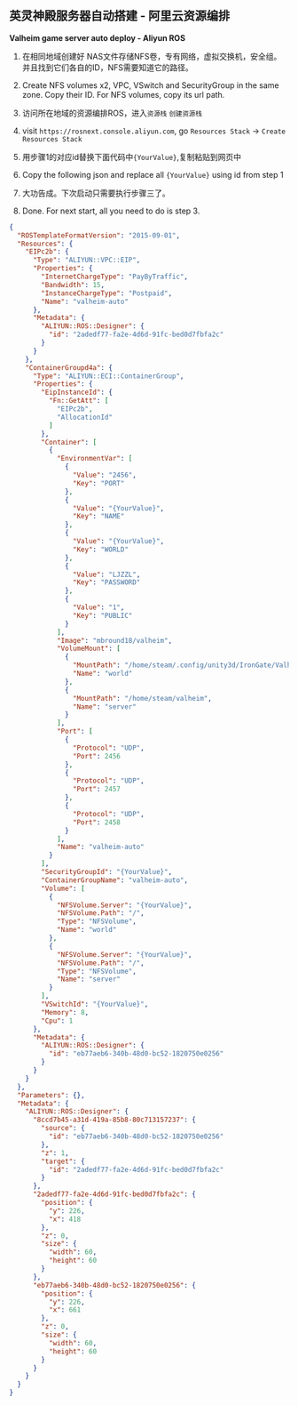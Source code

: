 
## 英灵神殿服务器自动搭建 - 阿里云资源编排
**Valheim game server auto deploy - Aliyun ROS**

1. 在相同地域创建好 NAS文件存储NFS卷，专有网络，虚拟交换机，安全组。并且找到它们各自的ID，NFS需要知道它的路径。
1. Create NFS volumes x2, VPC, VSwitch and SecurityGroup in the same zone. Copy their ID. For NFS volumes, copy its url path.



2. 访问所在地域的资源编排ROS，进入`资源栈` `创建资源栈`
2. visit `https://rosnext.console.aliyun.com`, go `Resources Stack` -> `Create Resources Stack`



3. 用步骤1的对应id替换下面代码中`{YourValue}`,复制粘贴到网页中
3. Copy the following json and replace all `{YourValue}` using id from step 1



4. 大功告成。下次启动只需要执行步骤三了。
4. Done. For next start, all you need to do is step 3.

```json
{
  "ROSTemplateFormatVersion": "2015-09-01",
  "Resources": {
    "EIPc2b": {
      "Type": "ALIYUN::VPC::EIP",
      "Properties": {
        "InternetChargeType": "PayByTraffic",
        "Bandwidth": 15,
        "InstanceChargeType": "Postpaid",
        "Name": "valheim-auto"
      },
      "Metadata": {
        "ALIYUN::ROS::Designer": {
          "id": "2adedf77-fa2e-4d6d-91fc-bed0d7fbfa2c"
        }
      }
    },
    "ContainerGroupd4a": {
      "Type": "ALIYUN::ECI::ContainerGroup",
      "Properties": {
        "EipInstanceId": {
          "Fn::GetAtt": [
            "EIPc2b",
            "AllocationId"
          ]
        },
        "Container": [
          {
            "EnvironmentVar": [
              {
                "Value": "2456",
                "Key": "PORT"
              },
              {
                "Value": "{YourValue}",
                "Key": "NAME"
              },
              {
                "Value": "{YourValue}",
                "Key": "WORLD"
              },
              {
                "Value": "LJZZL",
                "Key": "PASSWORD"
              },
              {
                "Value": "1",
                "Key": "PUBLIC"
              }
            ],
            "Image": "mbround18/valheim",
            "VolumeMount": [
              {
                "MountPath": "/home/steam/.config/unity3d/IronGate/Valheim",
                "Name": "world"
              },
              {
                "MountPath": "/home/steam/valheim",
                "Name": "server"
              }
            ],
            "Port": [
              {
                "Protocol": "UDP",
                "Port": 2456
              },
              {
                "Protocol": "UDP",
                "Port": 2457
              },
              {
                "Protocol": "UDP",
                "Port": 2458
              }
            ],
            "Name": "valheim-auto"
          }
        ],
        "SecurityGroupId": "{YourValue}",
        "ContainerGroupName": "valheim-auto",
        "Volume": [
          {
            "NFSVolume.Server": "{YourValue}",
            "NFSVolume.Path": "/",
            "Type": "NFSVolume",
            "Name": "world"
          },
          {
            "NFSVolume.Server": "{YourValue}",
            "NFSVolume.Path": "/",
            "Type": "NFSVolume",
            "Name": "server"
          }
        ],
        "VSwitchId": "{YourValue}",
        "Memory": 8,
        "Cpu": 1
      },
      "Metadata": {
        "ALIYUN::ROS::Designer": {
          "id": "eb77aeb6-340b-48d0-bc52-1820750e0256"
        }
      }
    }
  },
  "Parameters": {},
  "Metadata": {
    "ALIYUN::ROS::Designer": {
      "8ccd7b45-a31d-419a-85b8-80c713157237": {
        "source": {
          "id": "eb77aeb6-340b-48d0-bc52-1820750e0256"
        },
        "z": 1,
        "target": {
          "id": "2adedf77-fa2e-4d6d-91fc-bed0d7fbfa2c"
        }
      },
      "2adedf77-fa2e-4d6d-91fc-bed0d7fbfa2c": {
        "position": {
          "y": 226,
          "x": 418
        },
        "z": 0,
        "size": {
          "width": 60,
          "height": 60
        }
      },
      "eb77aeb6-340b-48d0-bc52-1820750e0256": {
        "position": {
          "y": 226,
          "x": 661
        },
        "z": 0,
        "size": {
          "width": 60,
          "height": 60
        }
      }
    }
  }
}
```